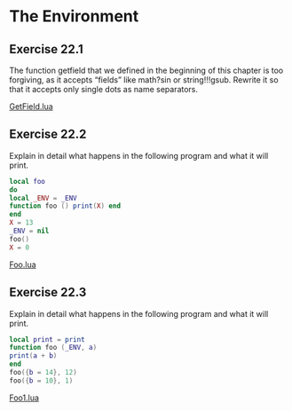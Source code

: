 # The Environment #

## Exercise 22.1 ##

The function getfield that we defined in the beginning of this chapter is too forgiving, as it accepts “fields” like math?sin or string!!!gsub. Rewrite it so that it accepts only single dots as name separators.

[GetField.lua](./Resources/GetField.lua)

## Exercise 22.2 ##

Explain in detail what happens in the following program and what it will print.

```lua
local foo
do
local _ENV = _ENV
function foo () print(X) end
end
X = 13
_ENV = nil
foo()
X = 0
```

[Foo.lua](./Resources/Foo.lua)

## Exercise 22.3 ##

Explain in detail what happens in the following program and what it will print.

```lua
local print = print
function foo (_ENV, a)
print(a + b)
end
foo({b = 14}, 12)
foo({b = 10}, 1)
```

[Foo1.lua](./Resources/Foo1.lua)
